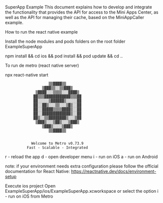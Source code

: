 SuperApp Example
This document explains how to develop and integrate the functionality that provides the API for access to the Mini Apps Center, as well as the API for managing their cache, based on the MiniAppCaller example.

How to run the react native example

Install the node modules and pods folders on the root folder ExampleSuperApp

npm install && cd ios && pod install && pod update && cd ..

To run de metro (react native server)
 
npx react-native start


                        ▒▒▓▓▓▓▒▒
                     ▒▓▓▓▒▒░░▒▒▓▓▓▒
                  ▒▓▓▓▓░░░▒▒▒▒░░░▓▓▓▓▒
                 ▓▓▒▒▒▓▓▓▓▓▓▓▓▓▓▓▓▒▒▒▓▓
                 ▓▓░░░░░▒▓▓▓▓▓▓▒░░░░░▓▓
                 ▓▓░░▓▓▒░░░▒▒░░░▒▓▒░░▓▓
                 ▓▓░░▓▓▓▓▓▒▒▒▒▓▓▓▓▒░░▓▓
                 ▓▓░░▓▓▓▓▓▓▓▓▓▓▓▓▓▒░░▓▓
                 ▓▓▒░░▒▒▓▓▓▓▓▓▓▓▒░░░▒▓▓
                  ▒▓▓▓▒░░░▒▓▓▒░░░▒▓▓▓▒
                     ▒▓▓▓▒░░░░▒▓▓▓▒
                        ▒▒▓▓▓▓▒▒


                Welcome to Metro v0.73.9
              Fast - Scalable - Integrated

r - reload the app
d - open developer menu
i - run on iOS
a - run on Android

note: if your environment needs extra configuration please follow the official documentation for React Native: https://reactnative.dev/docs/environment-setup

Execute ios project 
Open ExampleSuperApp/ios/ExampleSuperApp.xcworkspace or select the option i - run on iOS from Metro  
